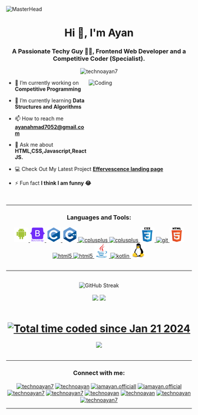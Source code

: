 ![MasterHead](https://mir-s3-cdn-cf.behance.net/project_modules/max_1200/79731568097599.5b50bca477735.jpg)

<h1 align="center">Hi 👋, I'm Ayan</h1>

<h3 align="center">A Passionate Techy Guy 👨‍💻, Frontend Web Developer and a Competitive Coder (Specialist).</h3>
<p align="center"> <img src="https://komarev.com/ghpvc/?username=technoayan7&label=Profile%20views&color=0e75b6&style=flat" alt="technoayan7" /> </p>
<img align="right" alt="Coding" width="280" height="220" src="https://cdn.dribbble.com/users/2514208/screenshots/9457622/media/30a1e1fa2d62e32d6b3e592518bfa6e5.gif">

- 🔭 I’m currently working on **Competitive Programming**

- 🌱 I’m currently learning **Data Structures and Algorithms**

- 📫 How to reach me **ayanahmad7052@gmail.com**

- 💬 Ask me about **HTML,CSS,Javascript,React JS.**

- 💻 Check Out My Latest Project **<a href="https://technoayan7.github.io/EFFE-WEBD/" target="blank">Effervescence landing page</a>**

- ⚡ Fun fact **I think I am funny 😂**

<br/>
<hr>

<h3 align="center">Languages and Tools:</h3>
<div align="center">
<a href="https://developer.android.com" target="_blank" rel="noreferrer"> <img src="https://raw.githubusercontent.com/devicons/devicon/master/icons/android/android-original-wordmark.svg" alt="android" width="40" height="40"/> </a> <a href="https://getbootstrap.com" target="_blank" rel="noreferrer"> <img src="https://raw.githubusercontent.com/devicons/devicon/master/icons/bootstrap/bootstrap-plain-wordmark.svg" alt="bootstrap" width="40" height="40"/> </a> <a href="https://www.cprogramming.com/" target="_blank" rel="noreferrer"> <img src="https://raw.githubusercontent.com/devicons/devicon/master/icons/c/c-original.svg" alt="c" width="40" height="40"/> </a> <a href="https://www.w3schools.com/cpp/" target="_blank" rel="noreferrer"> <img src="https://raw.githubusercontent.com/devicons/devicon/master/icons/cplusplus/cplusplus-original.svg" alt="cplusplus" width="40" height="40"/> </a> <a href="https://www.w3schools.com/css/" target="_blank" rel="noreferrer"> 
<img src="https://www.svgrepo.com/show/303500/react-1-logo.svg" alt="cplusplus" width="40" height="40"/> </a> <a href="https://www.w3schools.com/css/" target="_blank" rel="noreferrer">
<img src="https://miro.medium.com/max/548/1*o474X_2eTiF2Dnn39h6Rjg.jpeg" alt="cplusplus" width="40" height="40"/> </a> <a href="https://www.w3schools.com/css/" target="_blank" rel="noreferrer">
<img src="https://raw.githubusercontent.com/devicons/devicon/master/icons/css3/css3-original-wordmark.svg" alt="css3" width="40" height="40"/> </a> <a href="https://git-scm.com/" target="_blank" rel="noreferrer"> <img src="https://www.vectorlogo.zone/logos/git-scm/git-scm-icon.svg" alt="git" width="40" height="40"/> </a> <a href="https://www.w3.org/html/" target="_blank" rel="noreferrer"> 
<img src="https://raw.githubusercontent.com/devicons/devicon/master/icons/html5/html5-original-wordmark.svg" alt="html5" width="40" height="40"/> </a> <a href="https://www.java.com" target="_blank" rel="noreferrer"> 
<img src="https://upload.wikimedia.org/wikipedia/commons/thumb/d/d5/CSS3_logo_and_wordmark.svg/1200px-CSS3_logo_and_wordmark.svg.png" alt="html5" width="40" height="40"/> </a> <a href="https://www.java.com" target="_blank" rel="noreferrer">
<img src="https://upload.wikimedia.org/wikipedia/commons/thumb/9/99/Unofficial_JavaScript_logo_2.svg/2048px-Unofficial_JavaScript_logo_2.svg.png" alt="html5" width="40" height="40"/> </a> <a href="https://www.java.com" target="_blank" rel="noreferrer">
<img src="https://raw.githubusercontent.com/devicons/devicon/master/icons/java/java-original.svg" alt="java" width="40" height="40"/> </a> <a href="https://kotlinlang.org" target="_blank" rel="noreferrer"> <img src="https://www.vectorlogo.zone/logos/kotlinlang/kotlinlang-icon.svg" alt="kotlin" width="40" height="40"/> </a> <a href="https://www.linux.org/" target="_blank" rel="noreferrer"> <img src="https://raw.githubusercontent.com/devicons/devicon/master/icons/linux/linux-original.svg" alt="linux" width="40" height="40"/> </a>
</div>
<br>
<hr>
<br>
<div align="center">
    <picture>
        <source
            srcset="https://streak-stats.demolab.com?user=technoayan7&theme=dark&hide_border=true" media="(prefers-color-scheme: dark)" />
        <source
            srcset="https://streak-stats.demolab.com?user=technoayan7&hide_border=true" media="(prefers-color-scheme: light), (prefers-color-scheme: no-preference)" />
        <img src="https://streak-stats.demolab.com?user=technoayan7&hide_border=true" alt="GitHub Streak" />
    </picture>
</div>
<br/>

<div align="center" style="margin: 10;">
    <picture>
        <source
            srcset="https://github-readme-stats.vercel.app/api?username=technoayan7&show_icons=true&theme=dark&hide_border=true" media="(prefers-color-scheme: dark)" />
        <source
            srcset="https://github-readme-stats.vercel.app/api?username=technoayan7&show_icons=true&hide_border=true" media="(prefers-color-scheme: light), (prefers-color-scheme: no-preference)" />
        <img src="https://github-readme-stats.vercel.app/api?username=technoayan7&show_icons=true&hide_border=true" height="200" />
    </picture>
    <picture>
        <source
            srcset="https://github-readme-stats.vercel.app/api/top-langs/?username=technoayan7&layout=compact&theme=dark&hide_border=true&langs_count=8" media="(prefers-color-scheme: dark)" />
        <source
            srcset="https://github-readme-stats.vercel.app/api/top-langs/?username=technoayan7&layout=compact&hide_border=true&langs_count=8" media="(prefers-color-scheme: light), (prefers-color-scheme: no-preference)" />
        <img src="https://github-readme-stats.vercel.app/api?username=technoayan7&show_icons=true&&hide_border=true&langs_count=8" height="200" />
    </picture>
</div>
<br/>

<div align="center">
    <h1>
        <a href="https://wakatime.com/@018d2cdb-70bd-41bb-81e3-9cc9c1d1b558"><img src="https://wakatime.com/badge/user/018d2cdb-70bd-41bb-81e3-9cc9c1d1b558.svg" alt="Total time coded since Jan 21 2024" /></a>
    </h1>
    <picture>
        <source
            srcset="https://github-readme-stats.vercel.app/api/wakatime?username=sultan__&layout=compact&theme=dark&hide_border=true" media="(prefers-color-scheme: dark)" />
        <source
            srcset="https://github-readme-stats.vercel.app/api/wakatime?username=sultan__&layout=compact&hide_border=true" media="(prefers-color-scheme: light), (prefers-color-scheme: no-preference)" />
        <img src="https://github-readme-stats.vercel.app/api/wakatime?username=sultan__&layout=compact&hide_border=true" height="200" />
    </picture>
</div>

<br/>
<hr>

<h3 align="center">Connect with me:</h3>

<div align="center">
    <a href="https://twitter.com/technoayan7" target="blank"><img align="center" src="https://raw.githubusercontent.com/rahuldkjain/github-profile-readme-generator/master/src/images/icons/Social/twitter.svg" alt="technoayan7" height="30" width="40" /></a>
<a href="https://linkedin.com/in/technoayan" target="blank"><img align="center" src="https://raw.githubusercontent.com/rahuldkjain/github-profile-readme-generator/master/src/images/icons/Social/linked-in-alt.svg" alt="technoayan" height="30" width="40" /></a>
<a href="https://fb.com/iamayan.officiall" target="blank"><img align="center" src="https://raw.githubusercontent.com/rahuldkjain/github-profile-readme-generator/master/src/images/icons/Social/facebook.svg" alt="iamayan.officiall" height="30" width="40" /></a>
<a href="https://instagram.com/iamayan.official" target="blank"><img align="center" src="https://raw.githubusercontent.com/rahuldkjain/github-profile-readme-generator/master/src/images/icons/Social/instagram.svg" alt="iamayan.official" height="30" width="40" /></a>
<a href="https://www.codechef.com/users/techy_ayan" target="blank"><img align="center" src="https://user-images.githubusercontent.com/60701544/115959051-e9d09280-a527-11eb-8db9-496b21d9581c.png" alt="technoayan7" height="30" width="40" /></a>
<a href="https://codeforces.com/profile/technoayan#" target="blank"><img align="center" src="https://art.npanuhin.me/SVG/Codeforces/Codeforces.colored.svg" alt="technoayan7" height="30" width="40" /></a>
<a href="https://www.hackerrank.com/technoayan" target="blank"><img align="center" src="https://raw.githubusercontent.com/rahuldkjain/github-profile-readme-generator/master/src/images/icons/Social/hackerrank.svg" alt="technoayan" height="30" width="40" /></a>
<a href="https://www.leetcode.com/technoayan" target="blank"><img align="center" src="https://raw.githubusercontent.com/rahuldkjain/github-profile-readme-generator/master/src/images/icons/Social/leet-code.svg" alt="technoayan" height="30" width="40" /></a>
<a href="https://www.hackerearth.com/@technoayan" target="blank"><img align="center" src="https://raw.githubusercontent.com/rahuldkjain/github-profile-readme-generator/master/src/images/icons/Social/hackerearth.svg" alt="technoayan" height="30" width="40" /></a>
<a href="https://auth.geeksforgeeks.org/user/technoayan7" target="blank"><img align="center" src="https://raw.githubusercontent.com/rahuldkjain/github-profile-readme-generator/master/src/images/icons/Social/geeks-for-geeks.svg" alt="technoayan7" height="30" width="40" /></a>
</div>
<hr>
